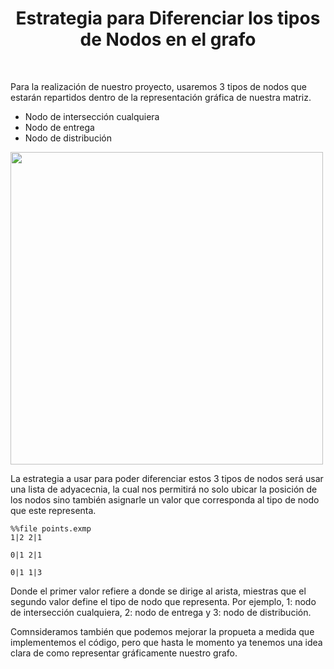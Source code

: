 <h1 align="center"> Estrategia para Diferenciar los tipos de Nodos en el grafo</h1>
</br>

Para la realización de nuestro proyecto, usaremos 3 tipos de nodos que estarán repartidos dentro de la representación gráfica de nuestra matriz.
  - Nodo de intersección cualquiera
  - Nodo de entrega
  - Nodo de distribución

<img align="center" src="https://c8.alamy.com/compes/rp3b1r/monton-de-bolas-de-colores-como-telon-de-fondo-el-sustrato-divertido-juguete-para-ninos-fondo-multicolor-rp3b1r.jpg" width="500px">

La estrategia a usar para poder diferenciar estos 3 tipos de nodos será usar una lista de adyacecnia, la cual nos permitirá no solo ubicar la posición 
de los nodos sino también asignarle un valor que corresponda al tipo de nodo que este representa.

```
%%file points.exmp
1|2 2|1

0|1 2|1

0|1 1|3

```

Donde el primer valor refiere a donde se dirige al arista, miestras que el segundo valor define el tipo de nodo que representa. Por ejemplo, 1: nodo de intersección cualquiera,
2: nodo de entrega y 3: nodo de distribución.

Comnsideramos también que podemos mejorar la propueta a medida que implementemos el código, pero que hasta le momento ya tenemos una idea clara de como representar 
gráficamente nuestro grafo.
